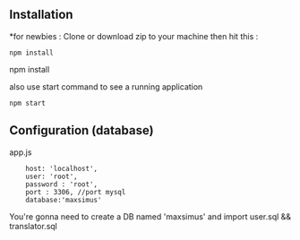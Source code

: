 ## Installation
*for newbies : Clone or download zip to your machine then hit this :

	npm install
npm install

also use start command to see a running application

	npm start


## Configuration (database)
app.js

        host: 'localhost',
        user: 'root',
        password : 'root',
        port : 3306, //port mysql
        database:'maxsimus'


	
You're gonna need to create a DB named 'maxsimus'
and import user.sql && translator.sql

